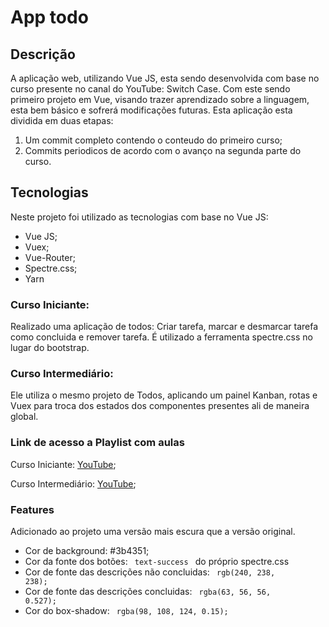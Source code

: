 # App todo

## Descrição

A aplicação web, utilizando Vue JS, esta sendo desenvolvida com base no curso presente no canal do YouTube: Switch Case. Com este sendo primeiro projeto em Vue, visando trazer aprendizado sobre a linguagem, esta bem básico e sofrerá modificações futuras.
Esta aplicação esta dividida em duas etapas: 
1. Um commit completo contendo o conteudo do primeiro curso;
2. Commits periodicos de acordo com o avanço na segunda parte do curso.

## Tecnologias
Neste projeto foi utilizado as tecnologias com base no Vue JS:
 
 - Vue JS;
 - Vuex;
 - Vue-Router;
 - Spectre.css;
 - Yarn

### Curso Iniciante:
Realizado uma aplicação de todos: Criar tarefa, marcar e desmarcar tarefa como concluida e remover tarefa. É utilizado a ferramenta spectre.css no lugar do bootstrap.

### Curso Intermediário:
Ele utiliza o mesmo projeto de Todos, aplicando um painel Kanban, rotas e Vuex para troca dos estados dos componentes presentes ali de maneira global.

### Link de acesso a Playlist com aulas

Curso Iniciante: [YouTube](https://www.youtube.com/playlist?list=PLp7Agl_Dsq-xkB8iOTb3yTrfYpH6rDQL8);

Curso Intermediário: [YouTube](https://www.youtube.com/playlist?list=PLp7Agl_Dsq-xqtT7jn6PgzwC2jqdMajP2);

### Features 
Adicionado ao projeto uma versão mais escura que a versão original. 
- Cor de background: #3b4351;
- Cor da fonte dos botões: <code> text-success </code> do próprio spectre.css
- Cor de fonte das descrições não concluidas: <code> rgb(240, 238, 238); </code>
- Cor de fonte das descrições concluidas: <code> rgba(63, 56, 56, 0.527); </code>
- Cor do box-shadow: <code> rgba(98, 108, 124, 0.15); </code>

